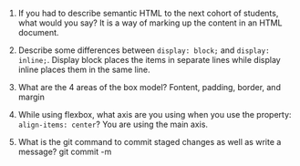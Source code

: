 1. If you had to describe semantic HTML to the next cohort of students, what would you say?  It is a way of marking up the content in an HTML document.

2. Describe some differences between ```display: block;``` and ```display: inline;```.  Display block places the items in separate lines while display inline places them in the same line.

3. What are the 4 areas of the box model?  Fontent, padding, border, and margin

4. While using flexbox, what axis are you using when you use the property: ```align-items: center```?  You are using the main axis.

5. What is the git command to commit staged changes as well as write a message? git commit -m